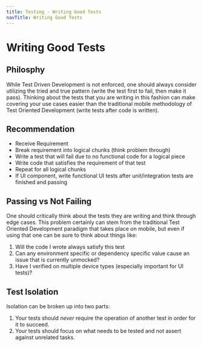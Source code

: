 ```yaml
---
title: Testing - Writing Good Tests
navTitle: Writing Good Tests
---
```


# Writing Good Tests

## Philosphy
While Test Driven Development is not enforced, one should always consider utilizing the tried and true pattern (write the test first to fail, then make it pass). Thinking about the tests that you are writing in this fashion can make covering your use cases easier than the traditional mobile methodology of Test Oriented Development (write tests after code is written).

## Recommendation
- Receive Requirement
- Break requirement into logical chunks (think problem through)
- Write a test that will fail due to no functional code for a logical piece
- Write code that satisfies the requirement of that test
- Repeat for all logical chunks
- If UI component, write functional UI tests after unit/integration tests are finished and passing

## Passing vs Not Failing
One should critically think about the tests they are writing and think through edge cases. This problem certainly can stem from the traditional Test Oriented Development paradigm that takes place on mobile, but even if using that one can be sure to think about things like:

1. Will the code I wrote always satisfy this test
2. Can any environment specific or dependency specific value cause an issue that is currently unmocked?
3. Have I verified on multiple device types (especially important for UI tests)?

## Test Isolation
Isolation can be broken up into two parts:

1. Your tests should _never_ require the operation of another test in order for it to succeed.
2. Your tests should focus on what needs to be tested and not assert against unrelated tasks.
